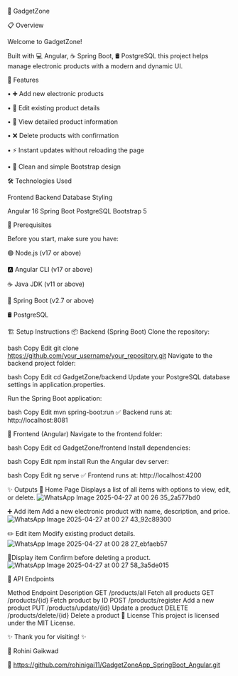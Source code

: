 🎁 GadgetZone

📋 Overview

Welcome to GadgetZone!

Built with 
💻 Angular, 
☕ Spring Boot, 
🛢️ PostgreSQL
this project helps manage electronic products with a modern and dynamic UI.

🚀 Features

• ➕ Add new electronic products

• 📝 Edit existing product details

• 👀 View detailed product information

• ❌ Delete products with confirmation

• ⚡ Instant updates without reloading the page

• 🎨 Clean and simple Bootstrap design

🛠️ Technologies Used

Frontend	Backend	Database	Styling

Angular 16	Spring Boot	PostgreSQL	Bootstrap 5

🧰 Prerequisites

Before you start, make sure you have:

🟢 Node.js (v17 or above)

🅰️ Angular CLI (v17 or above)

☕ Java JDK (v11 or above)

🌱 Spring Boot (v2.7 or above)

🛢️ PostgreSQL

🏗️ Setup Instructions
📦 Backend (Spring Boot)
Clone the repository:

bash
Copy
Edit
git clone https://github.com/your_username/your_repository.git
Navigate to the backend project folder:

bash
Copy
Edit
cd GadgetZone/backend
Update your PostgreSQL database settings in application.properties.

Run the Spring Boot application:

bash
Copy
Edit
mvn spring-boot:run
✅ Backend runs at: http://localhost:8081

🎯 Frontend (Angular)
Navigate to the frontend folder:

bash
Copy
Edit
cd GadgetZone/frontend
Install dependencies:

bash
Copy
Edit
npm install
Run the Angular dev server:

bash
Copy
Edit
ng serve
✅ Frontend runs at: http://localhost:4200

✨ Outputs
🏡 Home Page
Displays a list of all items with options to view, edit, or delete.
![WhatsApp Image 2025-04-27 at 00 26 35_2a577bd0](https://github.com/user-attachments/assets/4cc1b5a9-b1ba-46a5-b0c2-31d1a836a38b)


➕ Add item
Add a new electronic product with name, description, and price.
![WhatsApp Image 2025-04-27 at 00 27 43_92c89300](https://github.com/user-attachments/assets/0358c90e-ad9b-49f7-a65d-79816cbf4e80)


✏️ Edit item
Modify existing product details.
![WhatsApp Image 2025-04-27 at 00 28 27_ebfaeb57](https://github.com/user-attachments/assets/8d96dad6-3bd8-4b75-b4fe-cab5a5754e9e)


🚀Display item
Confirm before deleting a product.
![WhatsApp Image 2025-04-27 at 00 27 58_3a5de015](https://github.com/user-attachments/assets/7747f2a3-423d-45ba-a664-22cca96ede52)


🔗 API Endpoints

Method	Endpoint	Description
GET	/products/all	Fetch all products
GET	/products/{id}	Fetch product by ID
POST	/products/register	Add a new product
PUT	/products/update/{id}	Update a product
DELETE	/products/delete/{id}	Delete a product
📜 License
This project is licensed under the MIT License.

✨ Thank you for visiting! ✨

👤 Rohini Gaikwad

🔗 https://github.com/rohinigai11/GadgetZoneApp_SpringBoot_Angular.git



